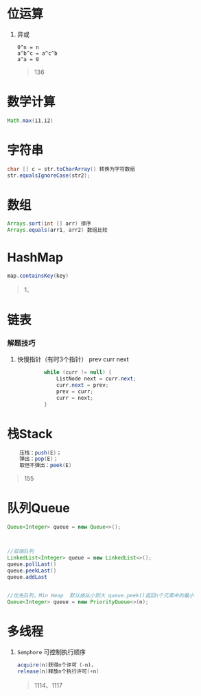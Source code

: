 # 位运算
1. 异或
    ```
    0^n = n
    a^b^c = a^c^b
    a^a = 0
    ```
    > 136



# 数学计算

```java
Math.max(i1,i2)
```



# 字符串

```java
char [] c = str.toCharArray() 转换为字符数组
str.equalsIgnoreCase(str2);
```



# 数组

```java
Arrays.sort(int [] arr) 排序
Arrays.equals(arr1, arr2) 数组比较
```



# HashMap
```java
map.containsKey(key)
```
>1、



# 链表

### 解题技巧
1. 快慢指针（有时3个指针）
prev curr next
```java
            while (curr != null) {
                ListNode next = curr.next;
                curr.next = prev;
                prev = curr;
                curr = next;
            }
```



# 栈Stack

```java
    压栈：push(E)；
    弹出：pop(E)；
    取但不弹出：peek(E)
```
   > 155



# 队列Queue



```java
Queue<Integer> queue = new Queue<>();



//双端队列
LinkedList<Integer> queue = new LinkedList<>();
queue.pollLast()
queue.peekLast()
queue.addLast    
    

//优先队列，Min Heap  默认按从小到大 queue.peek()返回n个元素中的最小
Queue<Integer> queue = new PriorityQueue<>(n);
```



# 多线程
1. `Semphore` 可控制执行顺序 
    ```java
   acquire(n)获得n个许可（-n)，
   release(n)释放n个执行许可(+n)
   ```
    >1114、1117
